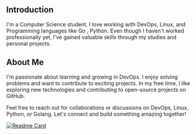 ## Introduction
I'm a Computer Science student. I love working with DevOps, Linux, and Programming languages like Go , Python. Even though I haven't worked professionally yet, I've gained valuable skills through my studies and personal projects.
## About Me
I'm passionate about learning and growing in DevOps. I enjoy solving problems and want to contribute to exciting projects. In my free time, I like exploring new technologies and contributing to open-source projects on GitHub.

Feel free to reach out for collaborations or discussions on DevOps, Linux, Python, or Golang. Let's connect and build something amazing together!

[![Readme Card](https://github-readme-stats.vercel.app/api/pin/?username=lmortezal&repo=Chater)](https://github.com/lmortezal/Chater)


